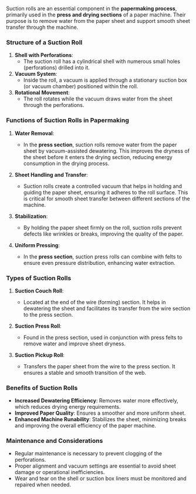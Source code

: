 Suction rolls are an essential component in the **papermaking process**, primarily used in the **press and drying sections** of a paper machine. Their purpose is to remove water from the paper sheet and support smooth sheet transfer through the machine.

### Structure of a Suction Roll
1. **Shell with Perforations**:
    - The suction roll has a cylindrical shell with numerous small holes (perforations) drilled into it.
2. **Vacuum System**:
    - Inside the roll, a vacuum is applied through a stationary suction box (or vacuum chamber) positioned within the roll.
3. **Rotational Movement**:
    - The roll rotates while the vacuum draws water from the sheet through the perforations.

### Functions of Suction Rolls in Papermaking
1. **Water Removal**:
    - In the **press section**, suction rolls remove water from the paper sheet by vacuum-assisted dewatering. This improves the dryness of the sheet before it enters the drying section, reducing energy consumption in the drying process.

2. **Sheet Handling and Transfer**:
    - Suction rolls create a controlled vacuum that helps in holding and guiding the paper sheet, ensuring it adheres to the roll surface. This is critical for smooth sheet transfer between different sections of the machine.

3. **Stabilization**:
    - By holding the paper sheet firmly on the roll, suction rolls prevent defects like wrinkles or breaks, improving the quality of the paper.

4. **Uniform Pressing**:
    - In the **press section**, suction press rolls can combine with felts to ensure even pressure distribution, enhancing water extraction.

### Types of Suction Rolls
1. **Suction Couch Roll**:
    - Located at the end of the wire (forming) section. It helps in dewatering the sheet and facilitates its transfer from the wire section to the press section.

2. **Suction Press Roll**:
    - Found in the press section, used in conjunction with press felts to remove water and improve sheet dryness.

3. **Suction Pickup Roll**:
    - Transfers the paper sheet from the wire to the press section. It ensures a stable and smooth transition of the web.

### Benefits of Suction Rolls
- **Increased Dewatering Efficiency**: Removes water more effectively, which reduces drying energy requirements.
- **Improved Paper Quality**: Ensures a smoother and more uniform sheet.
- **Enhanced Machine Runability**: Stabilizes the sheet, minimizing breaks and improving the overall efficiency of the paper machine.

### Maintenance and Considerations
- Regular maintenance is necessary to prevent clogging of the perforations.
- Proper alignment and vacuum settings are essential to avoid sheet damage or operational inefficiencies.
- Wear and tear on the shell or suction box liners must be monitored and repaired when needed.

